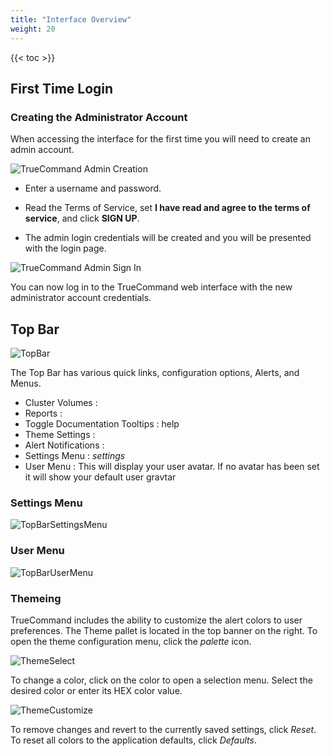 ```yaml
---
title: "Interface Overview"
weight: 20
---
```


{{< toc >}}

## First Time Login

### Creating the Administrator Account

When accessing the interface for the first time you will need to create an admin account. 

![TrueCommand Admin Creation](/images/TrueCommand/2.0/FirstLogin.png "TrueCommand Admin Creation")

* Enter a username and password.

*  Read the Terms of Service, set **I have read and agree to the terms of service**, and click **SIGN UP**.

* The admin login credentials will be created and you will be presented with the login page.

![TrueCommand Admin Sign In](/images/TrueCommand/2.0/LoginAdmin.png "TrueCommand Admin Sign In")

You can now log in to the TrueCommand web interface with the new administrator account credentials.

## Top Bar

![TopBar](/images/TrueCommand/2.0/TopBar.png "Top Bar")

The Top Bar has various quick links, configuration options, Alerts, and Menus.

+ Cluster Volumes : <mat-icon _ngcontent-ath-c284="" role="img" fontset="mdi" fonticon="mdi-server-network" routerlink="/gluster" aria-hidden="true" ng-reflect-font-set="mdi" ng-reflect-font-icon="mdi-server-network"></mat-icon>
+ Reports : <mat-icon _ngcontent-ath-c284="" role="img" fontset="mdi" fonticon="mdi-chart-line-stacked" routerlink="/reporting" aria-hidden="true" ng-reflect-font-set="mdi" ng-reflect-font-icon="mdi-chart-line-stacked"></mat-icon>
+ Toggle Documentation Tooltips : <mat-icon _ngcontent-ath-c284="" role="img" mattooltip="Toggle documentation tooltips" aria-hidden="true" ng-reflect-message="Toggle documentation tooltips"> help </mat-icon>
+ Theme Settings : <mat-icon _ngcontent-ath-c284="" role="img" fontset="mdi" fonticon="mdi-palette" mattooltip="Theme settings"  aria-hidden="true" ng-reflect-font-set="mdi" ng-reflect-font-icon="mdi-palette" ng-reflect-message="Theme settings"></mat-icon>
+ Alert Notifications : <mat-icon _ngcontent-ath-c284="" role="img" fontset="mdi" fonticon="mdi-bell"  aria-hidden="true" ng-reflect-font-set="mdi" ng-reflect-font-icon="mdi-bell"></mat-icon>
+ Settings Menu : <i class="material-icons" aria-hidden="true" title="Settings">settings</i>
+ User Menu : This will display your user avatar. If no avatar has been set it will show your default user gravtar

### Settings Menu

![TopBarSettingsMenu](/images/TrueCommand/2.0/TopBarSettingsMenu.png "Top Bar Settings Menu")

### User Menu

![TopBarUserMenu](/images/TrueCommand/2.0/TopBarUserMenu.png "Top Bar User Menu")

### Themeing 

TrueCommand includes the ability to customize the alert colors to user preferences.
The Theme pallet is located in the top banner on the right.
To open the theme configuration menu, click the <i class="material-icons" aria-hidden="true" title="Palette">palette</i> icon.

![ThemeSelect](/images/TrueCommand/2.0/ThemePallete.png "Theme Select")

To change a color, click on the color to open a selection menu. Select the desired color or enter its HEX color value.

![ThemeCustomize](/images/TrueCommand/2.0/ThemePalleteCustom.png "Theme Customize")

To remove changes and revert to the currently saved settings, click *Reset*.
To reset all colors to the application defaults, click *Defaults*.